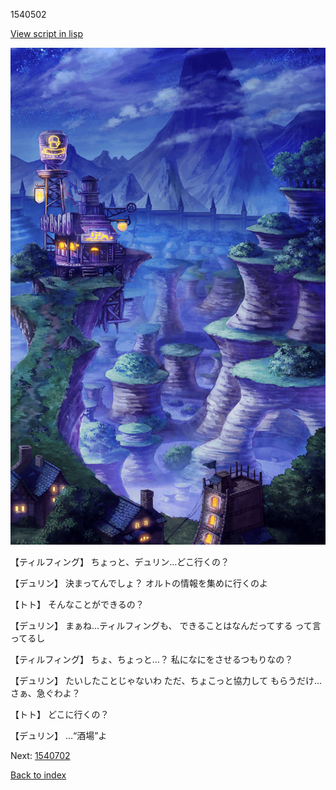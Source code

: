 1540502

[View script in lisp](../scripts/1540502.txt)

![005_Wilderness_Night.png](../images/backgrounds/005_Wilderness_Night.png)

【ティルフィング】
ちょっと、デュリン…どこ行くの？

【デュリン】
決まってんでしょ？
オルトの情報を集めに行くのよ

【トト】
そんなことができるの？

【デュリン】
まぁね…ティルフィングも、
できることはなんだってする
って言ってるし

【ティルフィング】
ちょ、ちょっと…？
私になにをさせるつもりなの？

【デュリン】
たいしたことじゃないわ
ただ、ちょこっと協力して
もらうだけ…さぁ、急ぐわよ？

【トト】
どこに行くの？

【デュリン】
…“酒場”よ

Next: [1540702](1540702.md)

[Back to index](index.md)
